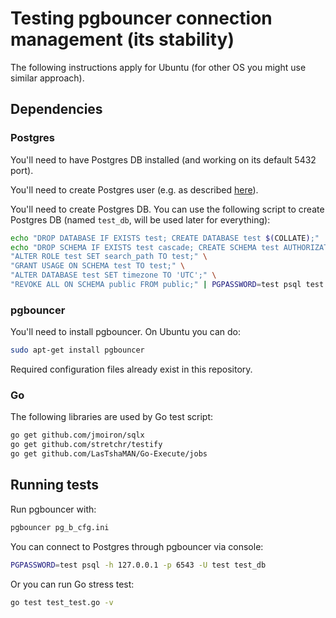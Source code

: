 # Testing pgbouncer connection management (its stability)

The following instructions apply for Ubuntu (for other OS you might use similar approach).

## Dependencies

### Postgres
You'll need to have Postgres DB installed (and working on its default 5432 port). 

You'll need to create Postgres user (e.g. as described [here](https://support.rackspace.com/how-to/postgresql-creating-and-dropping-roles/)).

You'll need to create Postgres DB.
You can use the following script to create Postgres DB (named `test_db`, will be used later for everything):
```bash
echo "DROP DATABASE IF EXISTS test; CREATE DATABASE test $(COLLATE);" | PGPASSWORD=test psql postgres -U test -h 127.0.0.1 -w
echo "DROP SCHEMA IF EXISTS test cascade; CREATE SCHEMA test AUTHORIZATION test;" \
"ALTER ROLE test SET search_path TO test;" \
"GRANT USAGE ON SCHEMA test TO test;" \
"ALTER DATABASE test SET timezone TO 'UTC';" \
"REVOKE ALL ON SCHEMA public FROM public;" | PGPASSWORD=test psql test -U test -h 127.0.0.1 -w
```

### pgbouncer

You'll need to install pgbouncer. On Ubuntu you can do:
```bash
sudo apt-get install pgbouncer
```
Required configuration files already exist in this repository.

### Go

The following libraries are used by Go test script:
```bash
go get github.com/jmoiron/sqlx
go get github.com/stretchr/testify
go get github.com/LasTshaMAN/Go-Execute/jobs
```

## Running tests

Run pgbouncer with:
```bash
pgbouncer pg_b_cfg.ini
```
You can connect to Postgres through pgbouncer via console:
```bash
PGPASSWORD=test psql -h 127.0.0.1 -p 6543 -U test test_db
```
Or you can run Go stress test:
```bash
go test test_test.go -v
```
